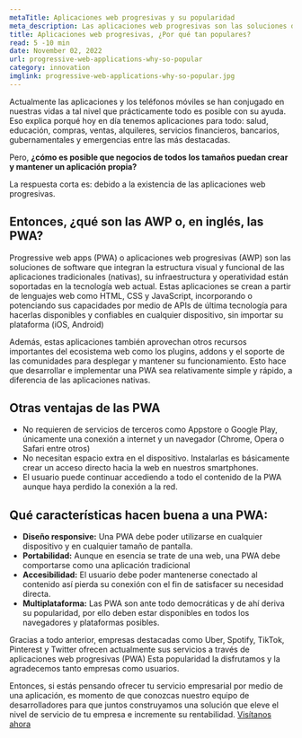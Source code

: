 ```yaml
---
metaTitle: Aplicaciones web progresivas y su popularidad
meta_description: Las aplicaciones web progresivas son las soluciones de software que integran la estructura visual y funcional de las aplicaciones tradicionales (nativas), su infraestructura y operatividad están soportadas en la tecnología web actual.
title: Aplicaciones web progresivas, ¿Por qué tan populares?
read: 5 -10 min
date: November 02, 2022
url: progressive-web-applications-why-so-popular
category: innovation
imglink: progressive-web-applications-why-so-popular.jpg
---
```


Actualmente las aplicaciones y los teléfonos móviles se han conjugado en nuestras vidas a tal nivel que prácticamente todo es posible con su ayuda. Eso explica porqué hoy en día tenemos aplicaciones para todo: salud, educación, compras, ventas, alquileres, servicios financieros, bancarios, gubernamentales y emergencias entre las más destacadas.

Pero, **¿cómo es posible que negocios de todos los tamaños puedan crear y mantener un aplicación propia?**

La respuesta corta es: debido a la existencia de las aplicaciones web progresivas.

## Entonces, ¿qué son las AWP o, en inglés, las PWA?

Progressive web apps (PWA) o aplicaciones web progresivas (AWP) son las soluciones de software que integran la estructura visual y funcional de las aplicaciones tradicionales (nativas), su infraestructura y operatividad están soportadas en la tecnología web actual. Estas aplicaciones se crean a partir de lenguajes web como HTML, CSS y JavaScript, incorporando o potenciando sus capacidades por medio de APIs de última tecnología para hacerlas disponibles y confiables en cualquier dispositivo, sin importar su plataforma (iOS, Android)

Además, estas aplicaciones también aprovechan otros recursos importantes del ecosistema web como los plugins, addons y el soporte de las comunidades para desplegar y mantener su funcionamiento. Esto hace que desarrollar e implementar una PWA sea relativamente simple y rápido, a diferencia de las aplicaciones nativas.

## Otras ventajas de las PWA

- No requieren de servicios de terceros como Appstore o Google Play, únicamente una conexión a internet y un navegador (Chrome, Opera o Safari entre otros)
- No necesitan espacio extra en el dispositivo. Instalarlas es básicamente crear un acceso directo hacia la web en nuestros smartphones.
- El usuario puede continuar accediendo a todo el contenido de la PWA aunque haya perdido la conexión a la red.

## Qué características hacen buena a una PWA:

- **Diseño responsive:** Una PWA debe poder utilizarse en cualquier dispositivo y en cualquier tamaño de pantalla.
- **Portabilidad:** Aunque en esencia se trate de una web, una PWA debe comportarse como una aplicación tradicional
- **Accesibilidad:** El usuario debe poder mantenerse conectado al contenido así pierda su conexión con el fin de satisfacer su necesidad directa.
- **Multiplataforma:** Las PWA son ante todo democráticas y de ahí deriva su popularidad, por ello deben estar disponibles en todos los navegadores y plataformas posibles.

Gracias a todo anterior, empresas destacadas como Uber, Spotify, TikTok, Pinterest y Twitter ofrecen actualmente sus servicios a través de aplicaciones web progresivas (PWA) Esta popularidad la disfrutamos y la agradecemos tanto empresas como usuarios.

Entonces, si estás pensando ofrecer tu servicio empresarial por medio de una aplicación, es momento de que conozcas nuestro equipo de desarrolladores para que juntos construyamos una solución que eleve el nivel de servicio de tu empresa e incremente su rentabilidad. [Visítanos ahora](https://www.dreamcodesoft.com/about)
